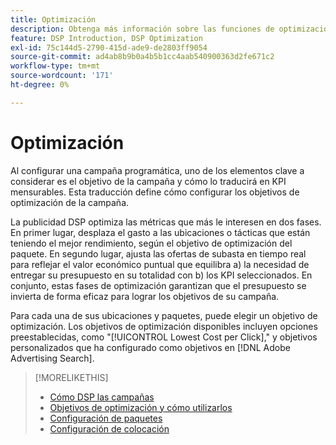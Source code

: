 ```yaml
---
title: Optimización
description: Obtenga más información sobre las funciones de optimización.
feature: DSP Introduction, DSP Optimization
exl-id: 75c144d5-2790-415d-ade9-de2803ff9054
source-git-commit: ad4ab8b9b0a4b5b1cc4aab540900363d2fe671c2
workflow-type: tm+mt
source-wordcount: '171'
ht-degree: 0%

---
```


# Optimización

Al configurar una campaña programática, uno de los elementos clave a considerar es el objetivo de la campaña y cómo lo traducirá en KPI mensurables. Esta traducción define cómo configurar los objetivos de optimización de la campaña.

La publicidad DSP optimiza las métricas que más le interesen en dos fases. En primer lugar, desplaza el gasto a las ubicaciones o tácticas que están teniendo el mejor rendimiento, según el objetivo de optimización del paquete. En segundo lugar, ajusta las ofertas de subasta en tiempo real para reflejar el valor económico puntual que equilibra a) la necesidad de entregar su presupuesto en su totalidad con b) los KPI seleccionados. En conjunto, estas fases de optimización garantizan que el presupuesto se invierta de forma eficaz para lograr los objetivos de su campaña.

Para cada una de sus ubicaciones y paquetes, puede elegir un objetivo de optimización. Los objetivos de optimización disponibles incluyen opciones preestablecidas, como &quot;[!UICONTROL Lowest Cost per Click],&quot; y objetivos personalizados que ha configurado como objetivos en [!DNL Adobe Advertising Search].

>[!MORELIKETHIS]
>
> * [Cómo DSP las campañas](/help/dsp/optimization/optimization-how-dsp-optimizes-campaigns.md)
>* [Objetivos de optimización y cómo utilizarlos](/help/dsp/optimization/optimization-goals.md)
>* [Configuración de paquetes](/help/dsp/campaign-management/packages/package-settings.md)
>* [Configuración de colocación](/help/dsp/campaign-management/placements/placement-settings.md)

